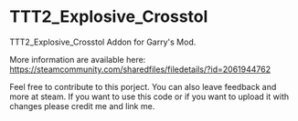 # TTT2_Explosive_Crosstol

TTT2_Explosive_Crosstol Addon for Garry's Mod.

More information are available here: 
https://steamcommunity.com/sharedfiles/filedetails/?id=2061944762

Feel free to contribute to this porject. You can also leave feedback and more at steam. 
If you want to use this code or if you want to upload it with changes please credit me and link me.
